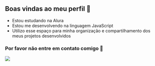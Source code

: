 ## Boas vindas ao meu perfil 💙

- Estou estudando na Alura
- Estou me desenvolvendo na linguagem JavaScript
- Utilizo esse espaço para minha organização e compartilhamento dos meus projetos desenvolvidos

### Por favor não entre em contato comigo 🌠

![](https://media1.tenor.com/m/tZxDazWLjS0AAAAd/dog-awkward.gif)

